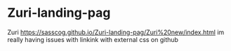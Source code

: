 # Zuri-landing-pag
Zuri
https://sasscog.github.io/Zuri-landing-pag/Zuri%20new/index.html
im really having issues with linkink with external css on github
